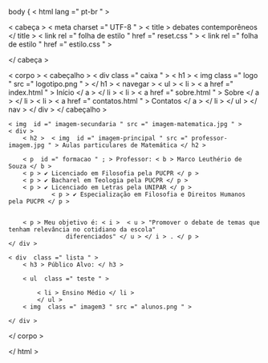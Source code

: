 body {<!DOCTYPEhtml >
< html  lang =" pt-br " >

< cabeça >
    < meta  charset =" UTF-8 " >
    < title > debates contemporêneos </ title >
    < link  rel =" folha de estilo " href =" reset.css " >
    < link  rel =" folha de estilo " href =" estilo.css " >
    
</ cabeça >

< corpo >
    < cabeçalho >
        < div  class =" caixa " >
            < h1 >  < img  class =" logo " src =" logotipo.png " >  </ h1 >
        < navegar >
        < ul >
            < li >  < a  href =" index.html " > Início </ a > </ li >
            < li >  < a  href =" sobre.html " > Sobre </ a > </ li >
            < li >  < a  href =" contatos.html " > Contatos </ a > </ li >
        </ ul >
        </ nav >
        </ div >
    </ cabeçalho >

    < img  id =" imagem-secundaria " src =" imagem-matematica.jpg " >
    < div >
        < h2 >  < img  id =" imagem-principal " src =" professor-imagem.jpg " > Aulas particulares de Matemática </ h2 >

        < p  id =" formacao " ; > Professor: < b > Marco Leuthério de Souza </ b >
        < p > ✔ Licenciado em Filosofia pela PUCPR </ p >
        < p > ✔ Bacharel em Teologia pela PUCPR </ p >
        < p > ✔ Licenciado em Letras pela UNIPAR </ p >
                < p > ✔ Especialização em Filosofia e Direitos Humanos pela PUCPR </ p >


        < p > Meu objetivo é: < i >  < u > "Promover o debate de temas que tenham relevância no cotidiano da escola"
                    diferenciados" </ u > </ i > . </ p >
    </ div >

    < div  class =" lista " >
        < h3 > Público Alvo: </ h3 >

        < ul  class =" teste " >

            < li > Ensino Médio </ li >
            </ ul >
        < img  class =" imagem3 " src =" alunos.png " >

    </ div >




</ corpo >



</ html >
